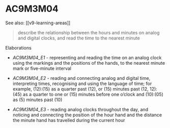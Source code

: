 
# AC9M3M04 

See also: [[v9-learning-areas]]

> describe the relationship between the hours and minutes on analog and digital clocks, and read the time to the nearest minute

Elaborations


- _AC9M3M04_E1_ - representing and reading the time on an analog clock using the markings and the positions of the hands, to the nearest minute mark or five-minute interval

- _AC9M3M04_E2_ - reading and connecting analog and digital time, interpreting times, recognising and using the language of time; for example, \(12\):\(15\) as a quarter past \(12\), or \(15\) minutes past \(12, 12\):\(45\) as a quarter to one or \(15\) minutes before one o’clock and \(10\):\(05\) as \(5\) minutes past \(10\)

- _AC9M3M04_E3_ - reading analog clocks throughout the day, and noticing and connecting the position of the hour hand and the distance the minute hand has travelled during the current hour
